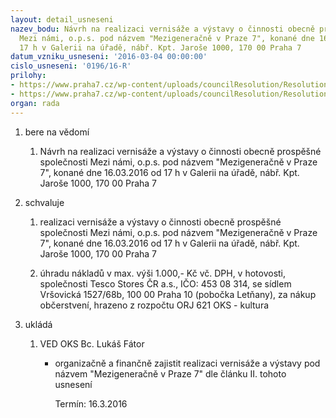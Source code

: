 ```yaml
---
layout: detail_usneseni
nazev_bodu: Návrh na realizaci vernisáže a výstavy o činnosti obecně prospěšné společnosti
  Mezi námi, o.p.s. pod názvem "Mezigeneračně v Praze 7", konané dne 16.03.2016 od
  17 h v Galerii na úřadě, nábř. Kpt. Jaroše 1000, 170 00 Praha 7
datum_vzniku_usneseni: '2016-03-04 00:00:00'
cislo_usneseni: '0196/16-R'
prilohy:
- https://www.praha7.cz/wp-content/uploads/councilResolution/Resolutions/28478/export/Duvodovazprava_V_mezinami_brezen_2016~27953.doc
- https://www.praha7.cz/wp-content/uploads/councilResolution/Resolutions/28478/export/export~299972.pdf
organ: rada
---
```

<ol id="urzList" class="urzList_view"><li class="urzClass1" id=""><span name="1">bere na vědomí</span><ol class="urzOlClass" id=""><li class="urzClass2" id="" style="text-align: left;"><span><p>Návrh na realizaci vernisáže a výstavy o činnosti obecně prospěšné společnosti Mezi námi, o.p.s. pod názvem "Mezigeneračně v Praze 7", konané dne 16.03.2016 od 17 h v Galerii na úřadě, nábř. Kpt. Jaroše 1000, 170 00 Praha 7</p></span></li></ol></li><li class="urzClass1" id=""><span name="24">schvaluje</span><ol class="urzOlClass"><li class="urzClass2" id="" style="text-align: left;"><span><p>realizaci vernisáže a výstavy o činnosti obecně prospěšné společnosti Mezi námi, o.p.s. pod názvem "Mezigeneračně v Praze 7", konané dne 16.03.2016 od 17 h v Galerii na úřadě, nábř. Kpt. Jaroše 1000, 170 00 Praha 7</p></span></li><li class="urzClass2" id="" style="text-align: left;"><span><p>úhradu nákladů v max. výši 1.000,- Kč vč. DPH, v hotovosti, společnosti Tesco Stores ČR a.s., IČO: 453 08 314, se sídlem Vršovická 1527/68b, 100 00 Praha 10 (pobočka Letňany), za nákup občerstvení, hrazeno z rozpočtu ORJ 621 OKS - kultura</p></span></li></ol></li><li class="urzClass1" id="urzUkoly"><span name="1">ukládá</span><ol class="urzOlClass"><li class="urzClass2"><span><p>VED OKS Bc. Lukáš Fátor</p></span><ul class="urzUlClass"><li class="urzClass3"><span><p>organizačně a finančně zajistit realizaci vernisáže a výstavy pod názvem "Mezigeneračně v Praze 7" dle článku II. tohoto usnesení</p></span><span class="urzUkolTermin">  Termín:&nbsp;16.3.2016</span></li></ul></li></ol></li></ol>